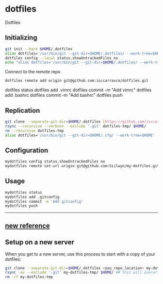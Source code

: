 # dotfiles
Dotfiles

## Initializing

```bash
git init --bare $HOME/.dotfiles
alias dotfiles='/usr/bin/git --git-dir=$HOME/.dotfiles/ --work-tree=$HOME'
dotfiles config --local status.showUntrackedFiles no
echo "alias dotfiles='/usr/bin/git --git-dir=$HOME/.dotfiles/ --work-tree=$HOME'" >> $HOME/.zshrc
```

Connect to the remote repo

```bash
dotfiles remote add origin git@github.com:isccarrasco/dotfiles.git
```

dotfiles status
dotfiles add .vimrc
dotfiles commit -m "Add vimrc"
dotfiles add .bashrc
dotfiles commit -m "Add bashrc"
dotfiles push

## Replication
```bash
git clone --separate-git-dir=$HOME/.dotfiles [https://github.com/isccarrasco/dotfiles.git](https://github.com/isccarrasco/dotfiles.git) dotfiles-tmp
rsync --recursive --verbose --exclude '.git' dotfiles-tmp/ $HOME/
rm --recursive dotfiles-tmp
alias dotfiles='/usr/bin/git --git-dir=$HOME/.cfg/ --work-tree=$HOME'
```

## Configuration
```bash
mydotfiles config status.showUntrackedFiles no
mydotfiles remote set-url origin git@github.com:Siilwyn/my-dotfiles.git
```

## Usage
```bash
mydotfiles status
mydotfiles add .gitconfig
mydotfiles commit -m 'Add gitconfig'
mydotfiles push
```
---
## [new reference](https://www.simplicidade.org/survival/dotfiles/)

## Setup on a new server
When you get to a new server, use this process to start with a copy of your dotfiles:

```bash
git clone --separate-git-dir=$HOME/.dotfiles <you_repo_location> my-dotfiles-tmp
rsync -av --exclude '.git' my-dotfiles-tmp/ $HOME/ ## this will overwrite any files with the same name!!
rm -rf my-dotfiles-tmp
```
